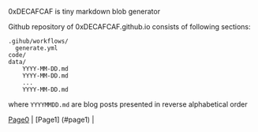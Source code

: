 0xDECAFCAF is tiny markdown blob generator

Github repository of 0xDECAFCAF.github.io consists of following sections:

~~~
.gihub/workflows/
  generate.yml
code/
data/
    YYYY-MM-DD.md
    YYYY-MM-DD.md
    ...
    YYYY-MM-DD.md    
~~~

where ```YYYYMMDD.md``` are blog posts presented in reverse alphabetical order 

[Page0](#page0) | [Page1] (#page1) | 
